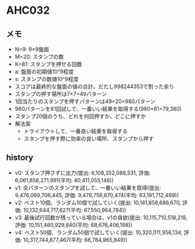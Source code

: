 # AHC032

## メモ

- N=9: 9×9盤面
- M=20: スタンプの数
- K=81: スタンプを押せる回数
- a: 盤面の初期値10^9程度
- s: スタンプの数値10^9程度
- スコアは最終的な盤面の値の合計。だたし998244353で割った余り
- スタンプの押す場所は7×7=49パターン
- 1回当たりのスタンプを押すパターンは49×20=980パターン
- 980パターンを81回試して、一番いい結果を取得する(980×81=79,380)
- スタンプ20個のうち、どれを何回押すか、どこに押すか
- 解法案
  - トライアウトして、一番良い結果を取得する
  - スタンプを押す際に効率の良い場所、スタンプから押す

## history

- v0: スタンプ押さずに出力(提出: 6,108,352,088,531, 評価: 6,061,658,271,991(平均: 40,411,055,146))
- v1: 全パターンのスタンプを試して、一番いい結果を取得(提出: 9,476,069,706,445, 評価: 9,478,756,870,474(平均: 63,191,712,469))
- v2: ベスト10個、ランダム10個で試していく(提出: 10,141,858,686,670, 評価: 10,132,644,717,627(平均: 67,550,964,784))
- v3: 最後試行回数が残っている場合は、v1の貪欲(提出: 10,115,710,518,218, 評価: 10,151,460,929,840(平均: 68,676,406,198))
- v4: ベスト50個、ランダム50個で試していく(提出: 10,320,011,956,134, 評価: 10,317,744,877,467(平均: 68,784,965,849))

